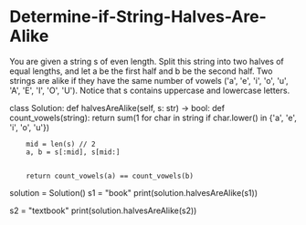 # Determine-if-String-Halves-Are-Alike
You are given a string s of even length. Split this string into two halves of equal lengths, and let a be the first half and b be the second half.  Two strings are alike if they have the same number of vowels ('a', 'e', 'i', 'o', 'u', 'A', 'E', 'I', 'O', 'U'). Notice that s contains uppercase and lowercase letters.  

class Solution:
    def halvesAreAlike(self, s: str) -> bool:
        def count_vowels(string):
            return sum(1 for char in string if char.lower() in {'a', 'e', 'i', 'o', 'u'})

        
        mid = len(s) // 2
        a, b = s[:mid], s[mid:]

        
        return count_vowels(a) == count_vowels(b)


solution = Solution()
s1 = "book"
print(solution.halvesAreAlike(s1))  

s2 = "textbook"
print(solution.halvesAreAlike(s2)) 

